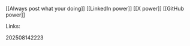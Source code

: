  [[Always post what your doing]]
[[LinkedIn power]]
[[X power]]
[[GitHub power]]

Links:

202508142223

